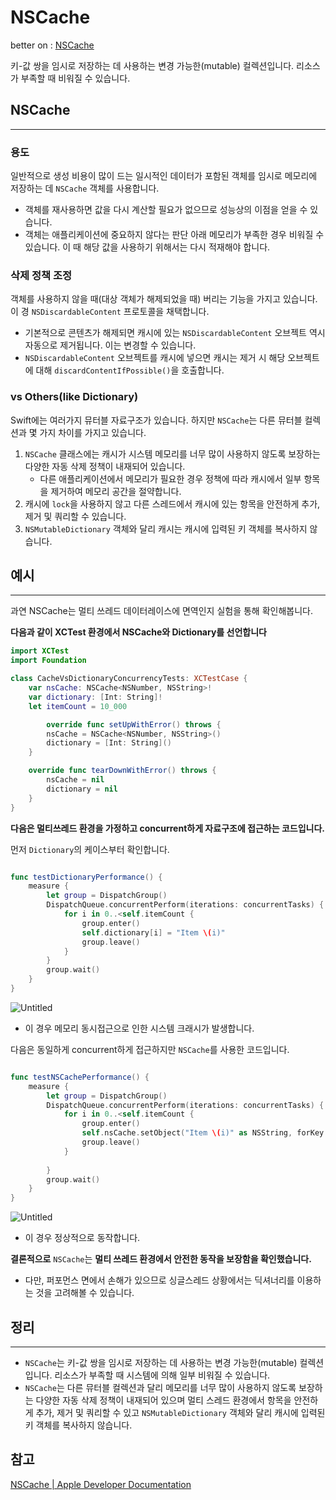 # NSCache

better on : [NSCache](https://www.notion.so/NSCache-8b0aff7577904390bbaf9797c94b8c91) 

키-값 쌍을 임시로 저장하는 데 사용하는 변경 가능한(mutable) 컬렉션입니다. 리소스가 부족할 때 비워질 수 있습니다.

## NSCache

---

### 용도

일반적으로 생성 비용이 많이 드는 일시적인 데이터가 포함된 객체를 임시로 메모리에 저장하는 데 `NSCache` 객체를 사용합니다. 

- 객체를 재사용하면 값을 다시 계산할 필요가 없으므로 성능상의 이점을 얻을 수 있습니다.
- 객체는 애플리케이션에 중요하지 않다는 판단 아래 메모리가 부족한 경우 비워질 수 있습니다. 이 때 해당 값을 사용하기 위해서는 다시 적재해야 합니다.

### 삭제 정책 조정

객체를 사용하지 않을 때(대상 객체가 해제되었을 때) 버리는 기능을 가지고 있습니다. 이 경  `NSDiscardableContent` 프로토콜을 채택합니다. 

- 기본적으로 콘텐츠가 해제되면 캐시에 있는 `NSDiscardableContent` 오브젝트 역시 자동으로 제거됩니다. 이는 변경할 수 있습니다.
- `NSDiscardableContent` 오브젝트를 캐시에 넣으면 캐시는 제거 시 해당 오브젝트에 대해 `discardContentIfPossible()`을 호출합니다.

### vs Others(like Dictionary)

Swift에는 여러가지 뮤터블 자료구조가 있습니다. 하지만 `NSCache`는 다른 뮤터블 컬렉션과 몇 가지 차이를 가지고 있습니다.

1. `NSCache` 클래스에는 캐시가 시스템 메모리를 너무 많이 사용하지 않도록 보장하는 다양한 자동 삭제 정책이 내재되어 있습니다. 
    - 다른 애플리케이션에서 메모리가 필요한 경우 정책에 따라 캐시에서 일부 항목을 제거하여 메모리 공간을 절약합니다.
2. 캐시에 `lock`을 사용하지 않고 다른 스레드에서 캐시에 있는 항목을 안전하게 추가, 제거 및 쿼리할 수 있습니다.
3. `NSMutableDictionary` 객체와 달리 캐시는 캐시에 입력된 키 객체를 복사하지 않습니다.

## 예시

---

과연 NSCache는 멀티 쓰레드 데이터레이스에 면역인지 실험을 통해 확인해봅니다.

**다음과 같이 XCTest 환경에서 NSCache와 Dictionary를 선언합니다**

```swift
import XCTest
import Foundation

class CacheVsDictionaryConcurrencyTests: XCTestCase {
    var nsCache: NSCache<NSNumber, NSString>!
    var dictionary: [Int: String]!
    let itemCount = 10_000

		override func setUpWithError() throws {
        nsCache = NSCache<NSNumber, NSString>()
        dictionary = [Int: String]()
    }

    override func tearDownWithError() throws {
        nsCache = nil
        dictionary = nil
    }
}
```

**다음은 멀티쓰레드 환경을 가정하고 concurrent하게 자료구조에 접근하는 코드입니다.** 

먼저 `Dictionary`의 케이스부터 확인합니다. 

```swift

func testDictionaryPerformance() {
    measure {
        let group = DispatchGroup()
        DispatchQueue.concurrentPerform(iterations: concurrentTasks) { _ in
            for i in 0..<self.itemCount {
                group.enter()
                self.dictionary[i] = "Item \(i)"
                group.leave()
            }
        }
        group.wait()
    }
}
```

![Untitled](https://s3-us-west-2.amazonaws.com/secure.notion-static.com/4d5f42b7-45bb-4ce8-816c-580efd70fdd2/Untitled.png)

- 이 경우 메모리 동시접근으로 인한 시스템 크래시가 발생합니다.

다음은 동일하게 concurrent하게 접근하지만 `NSCache`를 사용한 코드입니다.

```swift

func testNSCachePerformance() {
    measure {
        let group = DispatchGroup()
        DispatchQueue.concurrentPerform(iterations: concurrentTasks) { _ in
            for i in 0..<self.itemCount {
                group.enter()
                self.nsCache.setObject("Item \(i)" as NSString, forKey: NSNumber(value: i))
                group.leave()
            }
            
        }
        group.wait()
    }
}
```

![Untitled](https://s3-us-west-2.amazonaws.com/secure.notion-static.com/1a915214-ed73-4591-96ae-0568fa8561d0/Untitled.png)

- 이 경우 정상적으로 동작합니다.

**결론적으로** `NSCache`는 **멀티 쓰레드 환경에서 안전한 동작을 보장함을 확인했습니다.**

- 다만, 퍼포먼스 면에서 손해가 있으므로 싱글스레드 상황에서는 딕셔너리를 이용하는 것을 고려해볼 수 있습니다.

## 정리

---

- `NSCache`는 키-값 쌍을 임시로 저장하는 데 사용하는 변경 가능한(mutable) 컬렉션입니다. 리소스가 부족할 때 시스템에 의해 일부 비워질 수 있습니다.
- `NSCache`는 다른 뮤터블 컬렉션과 달리 메모리를 너무 많이 사용하지 않도록 보장하는 다양한 자동 삭제 정책이 내재되어 있으며 멀티 스레드 환경에서 항목을 안전하게 추가, 제거 및 쿼리할 수 있고 `NSMutableDictionary` 객체와 달리 캐시에 입력된 키 객체를 복사하지 않습니다.

## 참고
[NSCache | Apple Developer Documentation](https://developer.apple.com/documentation/foundation/nscache)